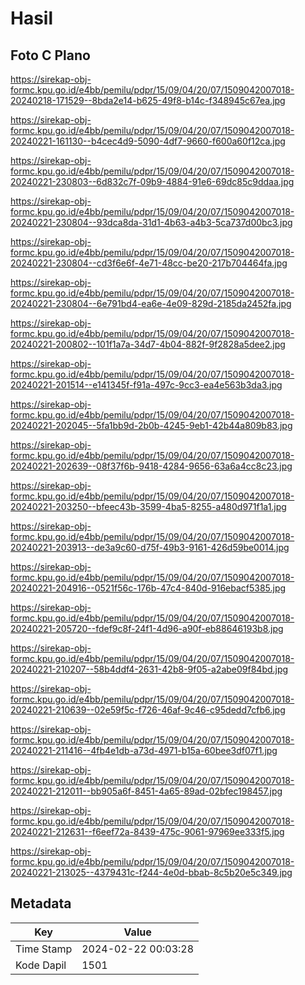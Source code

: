 # Hasil

## Foto C Plano

https://sirekap-obj-formc.kpu.go.id/e4bb/pemilu/pdpr/15/09/04/20/07/1509042007018-20240218-171529--8bda2e14-b625-49f8-b14c-f348945c67ea.jpg

https://sirekap-obj-formc.kpu.go.id/e4bb/pemilu/pdpr/15/09/04/20/07/1509042007018-20240221-161130--b4cec4d9-5090-4df7-9660-f600a60f12ca.jpg

https://sirekap-obj-formc.kpu.go.id/e4bb/pemilu/pdpr/15/09/04/20/07/1509042007018-20240221-230803--6d832c7f-09b9-4884-91e6-69dc85c9ddaa.jpg

https://sirekap-obj-formc.kpu.go.id/e4bb/pemilu/pdpr/15/09/04/20/07/1509042007018-20240221-230804--93dca8da-31d1-4b63-a4b3-5ca737d00bc3.jpg

https://sirekap-obj-formc.kpu.go.id/e4bb/pemilu/pdpr/15/09/04/20/07/1509042007018-20240221-230804--cd3f6e6f-4e71-48cc-be20-217b704464fa.jpg

https://sirekap-obj-formc.kpu.go.id/e4bb/pemilu/pdpr/15/09/04/20/07/1509042007018-20240221-230804--6e791bd4-ea6e-4e09-829d-2185da2452fa.jpg

https://sirekap-obj-formc.kpu.go.id/e4bb/pemilu/pdpr/15/09/04/20/07/1509042007018-20240221-200802--101f1a7a-34d7-4b04-882f-9f2828a5dee2.jpg

https://sirekap-obj-formc.kpu.go.id/e4bb/pemilu/pdpr/15/09/04/20/07/1509042007018-20240221-201514--e141345f-f91a-497c-9cc3-ea4e563b3da3.jpg

https://sirekap-obj-formc.kpu.go.id/e4bb/pemilu/pdpr/15/09/04/20/07/1509042007018-20240221-202045--5fa1bb9d-2b0b-4245-9eb1-42b44a809b83.jpg

https://sirekap-obj-formc.kpu.go.id/e4bb/pemilu/pdpr/15/09/04/20/07/1509042007018-20240221-202639--08f37f6b-9418-4284-9656-63a6a4cc8c23.jpg

https://sirekap-obj-formc.kpu.go.id/e4bb/pemilu/pdpr/15/09/04/20/07/1509042007018-20240221-203250--bfeec43b-3599-4ba5-8255-a480d971f1a1.jpg

https://sirekap-obj-formc.kpu.go.id/e4bb/pemilu/pdpr/15/09/04/20/07/1509042007018-20240221-203913--de3a9c60-d75f-49b3-9161-426d59be0014.jpg

https://sirekap-obj-formc.kpu.go.id/e4bb/pemilu/pdpr/15/09/04/20/07/1509042007018-20240221-204916--0521f56c-176b-47c4-840d-916ebacf5385.jpg

https://sirekap-obj-formc.kpu.go.id/e4bb/pemilu/pdpr/15/09/04/20/07/1509042007018-20240221-205720--fdef9c8f-24f1-4d96-a90f-eb88646193b8.jpg

https://sirekap-obj-formc.kpu.go.id/e4bb/pemilu/pdpr/15/09/04/20/07/1509042007018-20240221-210207--58b4ddf4-2631-42b8-9f05-a2abe09f84bd.jpg

https://sirekap-obj-formc.kpu.go.id/e4bb/pemilu/pdpr/15/09/04/20/07/1509042007018-20240221-210639--02e59f5c-f726-46af-9c46-c95dedd7cfb6.jpg

https://sirekap-obj-formc.kpu.go.id/e4bb/pemilu/pdpr/15/09/04/20/07/1509042007018-20240221-211416--4fb4e1db-a73d-4971-b15a-60bee3df07f1.jpg

https://sirekap-obj-formc.kpu.go.id/e4bb/pemilu/pdpr/15/09/04/20/07/1509042007018-20240221-212011--bb905a6f-8451-4a65-89ad-02bfec198457.jpg

https://sirekap-obj-formc.kpu.go.id/e4bb/pemilu/pdpr/15/09/04/20/07/1509042007018-20240221-212631--f6eef72a-8439-475c-9061-97969ee333f5.jpg

https://sirekap-obj-formc.kpu.go.id/e4bb/pemilu/pdpr/15/09/04/20/07/1509042007018-20240221-213025--4379431c-f244-4e0d-bbab-8c5b20e5c349.jpg


## Metadata

| Key        | Value               |
| ---------- | ------------------- |
| Time Stamp | 2024-02-22 00:03:28 |
| Kode Dapil | 1501                |



